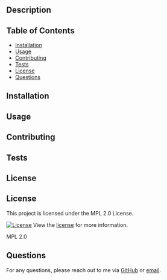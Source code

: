 
# 

## Description



## Table of Contents
- [Installation](#installation)
- [Usage](#usage)
- [Contributing](#contributing)
- [Tests](#tests)
- [License](#license)
- [Questions](#questions)

## Installation



## Usage



## Contributing



## Tests



## License


## License

This project is licensed under the MPL 2.0 License.

[![License](https://img.shields.io/badge/License-undefined-brightgreen.svg)](https://opensource.org/licenses/mpl-2-0)
View the [license](https://opensource.org/licenses/mpl-2-0) for more information.


MPL 2.0

## Questions

For any questions, please reach out to me via [GitHub](https://github.com/) or [email](mailto:).
